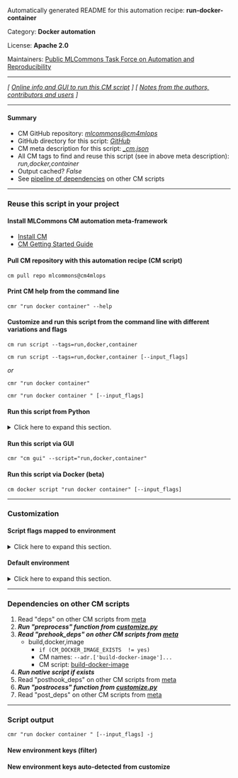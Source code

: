 Automatically generated README for this automation recipe: **run-docker-container**

Category: **Docker automation**

License: **Apache 2.0**

Maintainers: [Public MLCommons Task Force on Automation and Reproducibility](https://github.com/mlcommons/ck/blob/master/docs/taskforce.md)

---
*[ [Online info and GUI to run this CM script](https://access.cknowledge.org/playground/?action=scripts&name=run-docker-container,1e0c884107514b46) ] [ [Notes from the authors, contributors and users](README-extra.md) ]*

---
#### Summary

* CM GitHub repository: *[mlcommons@cm4mlops](https://github.com/mlcommons/cm4mlops/tree/dev)*
* GitHub directory for this script: *[GitHub](https://github.com/mlcommons/cm4mlops/tree/dev/script/run-docker-container)*
* CM meta description for this script: *[_cm.json](_cm.json)*
* All CM tags to find and reuse this script (see in above meta description): *run,docker,container*
* Output cached? *False*
* See [pipeline of dependencies](#dependencies-on-other-cm-scripts) on other CM scripts


---
### Reuse this script in your project

#### Install MLCommons CM automation meta-framework

* [Install CM](https://access.cknowledge.org/playground/?action=install)
* [CM Getting Started Guide](https://github.com/mlcommons/ck/blob/master/docs/getting-started.md)

#### Pull CM repository with this automation recipe (CM script)

```cm pull repo mlcommons@cm4mlops```

#### Print CM help from the command line

````cmr "run docker container" --help````

#### Customize and run this script from the command line with different variations and flags

`cm run script --tags=run,docker,container`

`cm run script --tags=run,docker,container [--input_flags]`

*or*

`cmr "run docker container"`

`cmr "run docker container " [--input_flags]`


#### Run this script from Python

<details>
<summary>Click here to expand this section.</summary>

```python

import cmind

r = cmind.access({'action':'run'
                  'automation':'script',
                  'tags':'run,docker,container'
                  'out':'con',
                  ...
                  (other input keys for this script)
                  ...
                 })

if r['return']>0:
    print (r['error'])

```

</details>


#### Run this script via GUI

```cmr "cm gui" --script="run,docker,container"```

#### Run this script via Docker (beta)

`cm docker script "run docker container" [--input_flags]`

___
### Customization


#### Script flags mapped to environment
<details>
<summary>Click here to expand this section.</summary>

* `--all_gpus=value`  &rarr;  `CM_DOCKER_ADD_ALL_GPUS=value`
* `--base=value`  &rarr;  `CM_DOCKER_IMAGE_BASE=value`
* `--cache=value`  &rarr;  `CM_DOCKER_CACHE=value`
* `--cm_repo=value`  &rarr;  `CM_MLOPS_REPO=value`
* `--detached=value`  &rarr;  `CM_DOCKER_DETACHED_MODE=value`
* `--device=value`  &rarr;  `CM_DOCKER_ADD_DEVICE=value`
* `--docker_image_base=value`  &rarr;  `CM_DOCKER_IMAGE_BASE=value`
* `--docker_os=value`  &rarr;  `CM_DOCKER_OS=value`
* `--docker_os_version=value`  &rarr;  `CM_DOCKER_OS_VERSION=value`
* `--extra_run_args=value`  &rarr;  `CM_DOCKER_EXTRA_RUN_ARGS=value`
* `--fake_run_option=value`  &rarr;  `CM_DOCKER_FAKE_RUN_OPTION=value`
* `--gh_token=value`  &rarr;  `CM_GH_TOKEN=value`
* `--image_name=value`  &rarr;  `CM_DOCKER_IMAGE_NAME=value`
* `--image_repo=value`  &rarr;  `CM_DOCKER_IMAGE_REPO=value`
* `--image_tag=value`  &rarr;  `CM_DOCKER_IMAGE_TAG=value`
* `--interactive=value`  &rarr;  `CM_DOCKER_INTERACTIVE_MODE=value`
* `--it=value`  &rarr;  `CM_DOCKER_INTERACTIVE=value`
* `--mounts=value`  &rarr;  `CM_DOCKER_VOLUME_MOUNTS=value`
* `--pass_user_group=value`  &rarr;  `CM_DOCKER_PASS_USER_GROUP=value`
* `--port_maps=value`  &rarr;  `CM_DOCKER_PORT_MAPS=value`
* `--post_run_cmds=value`  &rarr;  `CM_DOCKER_POST_RUN_COMMANDS=value`
* `--pre_run_cmds=value`  &rarr;  `CM_DOCKER_PRE_RUN_COMMANDS=value`
* `--real_run=value`  &rarr;  `CM_REAL_RUN=value`
* `--recreate=value`  &rarr;  `CM_DOCKER_IMAGE_RECREATE=value`
* `--run_cmd=value`  &rarr;  `CM_DOCKER_RUN_CMD=value`
* `--run_cmd_extra=value`  &rarr;  `CM_DOCKER_RUN_CMD_EXTRA=value`
* `--save_script=value`  &rarr;  `CM_DOCKER_SAVE_SCRIPT=value`
* `--script_tags=value`  &rarr;  `CM_DOCKER_RUN_SCRIPT_TAGS=value`
* `--shm_size=value`  &rarr;  `CM_DOCKER_SHM_SIZE=value`

**Above CLI flags can be used in the Python CM API as follows:**

```python
r=cm.access({... , "all_gpus":...}
```

</details>

#### Default environment

<details>
<summary>Click here to expand this section.</summary>

These keys can be updated via `--env.KEY=VALUE` or `env` dictionary in `@input.json` or using script flags.

* CM_DOCKER_DETACHED_MODE: `yes`

</details>

___
### Dependencies on other CM scripts


  1. Read "deps" on other CM scripts from [meta](https://github.com/mlcommons/cm4mlops/tree/dev/script/run-docker-container/_cm.json)
  1. ***Run "preprocess" function from [customize.py](https://github.com/mlcommons/cm4mlops/tree/dev/script/run-docker-container/customize.py)***
  1. ***Read "prehook_deps" on other CM scripts from [meta](https://github.com/mlcommons/cm4mlops/tree/dev/script/run-docker-container/_cm.json)***
     * build,docker,image
       * `if (CM_DOCKER_IMAGE_EXISTS  != yes)`
       * CM names: `--adr.['build-docker-image']...`
       - CM script: [build-docker-image](https://github.com/mlcommons/cm4mlops/tree/master/script/build-docker-image)
  1. ***Run native script if exists***
  1. Read "posthook_deps" on other CM scripts from [meta](https://github.com/mlcommons/cm4mlops/tree/dev/script/run-docker-container/_cm.json)
  1. ***Run "postrocess" function from [customize.py](https://github.com/mlcommons/cm4mlops/tree/dev/script/run-docker-container/customize.py)***
  1. Read "post_deps" on other CM scripts from [meta](https://github.com/mlcommons/cm4mlops/tree/dev/script/run-docker-container/_cm.json)

___
### Script output
`cmr "run docker container " [--input_flags] -j`
#### New environment keys (filter)

#### New environment keys auto-detected from customize
